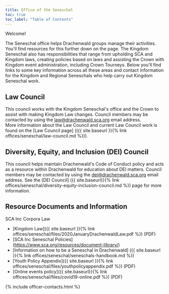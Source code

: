 ```yaml
---
title: Office of the Seneschal
toc: true
toc_label: "Table of Contents"
---
```


Welcome! 

The Seneschal office helps Drachenwald groups manage their activities.  You'll find resources for this further down on the page.  The Kingdom Seneschal also has responsibilities that range from upholding SCA and Kingdom laws, creating policies based on laws and assisting the Crown with Kingdom event administration, including Crown Tourneys. Below you'll find links to some key information across all these areas and contact information for the Kingdom and Regional Seneschals who help carry out Kingdom Seneschal work.  

## Law Council
This council works with the Kingdom Seneschal's office and the Crown to assist with making Kingdom Law changes.  Council members may be contacted by using the law@drachenwald.sca.org email address.  
More information about the Law Council and current Law Council work is found on the [Law Council page] (({{ site.baseurl }}{% link offices/seneschal/law-council.md %})).  

## Diversity, Equity, and Inclusion (DEI) Council
This council helps maintain Drachenwald's Code of Conduct policy and acts as a resource within Drachenwald for education about DEI matters.  Council members may be contacted by using the dei@drachenwald.sca.org email address.  See the [DEI Council] ({{ site.baseurl}}{% link offices/seneschal/diversity-equity-inclusion-council.md %}) page for more information. 

## Resource Documents and Information
SCA Inc Corpora Law <Link to SCA page>
* [Kingdom Law]({{ site.baseurl }}{% link offices/seneschal/files/2020JanuaryDrachenwaldLaw.pdf %}) (PDF)
* [SCA Inc Seneschal Policies] (https://www.sca.org/resources/document-library/)
* [Information on how to be a Seneschal in Drachenwald] ({{ site.baseurl }}{% link offices/seneschal/seneschals-handbook.md %})
* [Youth Policy Appendix]({{ site.baseurl }}{% link offices/seneschal/files/youthpolicyappendix.pdf %}) (PDF)
* [Online events policy]({{ site.baseurl}}{% link offices/seneschal/files/covid19-online.pdf %}) (PDF)


{% include officer-contacts.html %}
